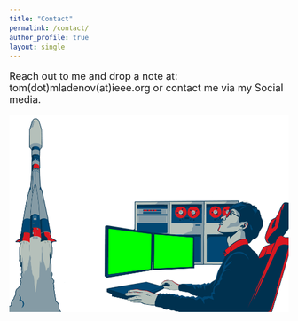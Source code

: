 ```yaml
---
title: "Contact"
permalink: /contact/
author_profile: true
layout: single
---
```


<p style="font-size:18px;">
Reach out to me and drop a note at: tom(dot)mladenov(at)ieee.org or contact me via my Social media.
</p>

<img src="/img/media/art.png" alt="Italian Trulli">
